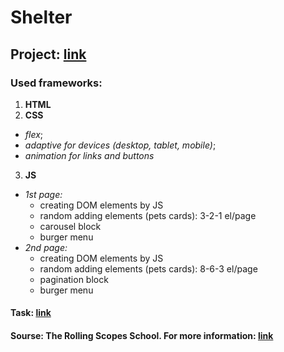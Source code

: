 # Shelter

## Project: [link](https://balzamova.github.io/shelter/pages/main/)

### Used frameworks: </br>
1. **HTML**
2. **CSS**
*   *flex*;
*   *adaptive for devices (desktop, tablet, mobile)*;
*   *animation for links and buttons*
3. **JS**
*   *1st page:* 
    - creating DOM elements by JS
    - random adding elements (pets cards): 3-2-1 el/page
    - carousel block
    - burger menu
*   *2nd page:*
    - creating DOM elements by JS
    - random adding elements (pets cards): 8-6-3 el/page
    - pagination block
    - burger menu

#### Task: [link](https://github.com/rolling-scopes-school/tasks/tree/master/tasks/markups/level-2/shelter)

#### Sourse: The Rolling Scopes School. For more information: [link](https://rs.school/js/)

